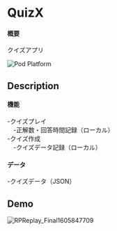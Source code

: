 # QuizX
#### 概要  
クイズアプリ

![Pod Platform](https://img.shields.io/cocoapods/p/AMClockView.svg?style=flat)

## Description
#### 機能  
 -クイズプレイ  
 　-正解数・回答時間記録（ローカル）  
 -クイズ作成  
 　-クイズデータ記録（ローカル）  
   
#### データ  
 -クイズデータ（JSON）  

## Demo
![RPReplay_Final1605847709](https://user-images.githubusercontent.com/63494353/99760633-8042f700-2b37-11eb-8ac0-2d716ab4fda3.gif)
